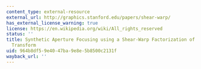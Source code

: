 ```yaml
---
content_type: external-resource
external_url: http://graphics.stanford.edu/papers/shear-warp/
has_external_license_warning: true
license: https://en.wikipedia.org/wiki/All_rights_reserved
status: ''
title: Synthetic Aperture Focusing using a Shear-Warp Factorization of the Viewing
  Transform
uid: 964b8df5-9e40-47ba-9e8e-5b8500c2131f
wayback_url: ''
---
```

